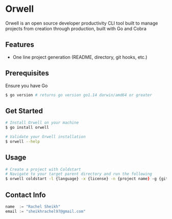 # Orwell

Orwell is an open source developer productivity CLI tool built to manage projects from creation through production, built with Go and Cobra

## Features

- One line project generation (README, directory, git hooks, etc.)

## Prerequisites

Ensure you have Go

```zsh
$ go version # returns go version go1.14 darwin/amd64 or greater
```

## Get Started

```zsh
# Install Orwell on your machine
$ go install orwell

# Validate your Orwell installation
$ orwell --help
```

## Usage

```zsh
# Create a project with Coldstart
# Navigate to your target parent directory and run the following
$ orwell coldstart -l {language} -x {license} -n {project name} -g {github repo url}
```

## Contact Info

```Go
name  := "Rachel Sheikh"
email := "sheikhrachel97@gmail.com"
```